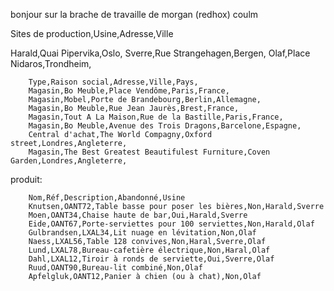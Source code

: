bonjour sur la brache de travaille de morgan (redhox) coulm

Sites de production,Usine,Adresse,Ville

Harald,Quai Pipervika,Oslo,
Sverre,Rue Strangehagen,Bergen,
Olaf,Place Nidaros,Trondheim,


        Type,Raison social,Adresse,Ville,Pays,
        Magasin,Bo Meuble,Place Vendôme,Paris,France,
        Magasin,Mobel,Porte de Brandebourg,Berlin,Allemagne,
        Magasin,Bo Meuble,Rue Jean Jaurès,Brest,France,
        Magasin,Tout A La Maison,Rue de la Bastille,Paris,France,
        Magasin,Bo Meuble,Avenue des Trois Dragons,Barcelone,Espagne,
        Central d'achat,The World Compagny,Oxford street,Londres,Angleterre,
        Magasin,The Best Greatest Beautifulest Furniture,Coven Garden,Londres,Angleterre,

produit: 

        Nom,Réf,Description,Abandonné,Usine
        Knutsen,OANT72,Table basse pour poser les bières,Non,Harald,Sverre
        Moen,OANT34,Chaise haute de bar,Oui,Harald,Sverre
        Eide,OANT67,Porte-serviettes pour 100 serviettes,Non,Harald,Olaf
        Gulbrandsen,LXAL34,Lit nuage en lévitation,Non,Olaf
        Naess,LXAL56,Table 128 convives,Non,Haral,Sverre,Olaf
        Lund,LXAL78,Bureau-cafetière électrique,Non,Haral,Olaf
        Dahl,LXAL12,Tiroir à ronds de serviette,Oui,Sverre,Olaf
        Ruud,OANT90,Bureau-lit combiné,Non,Olaf
        Apfelgluk,OANT12,Panier à chien (ou à chat),Non,Olaf


